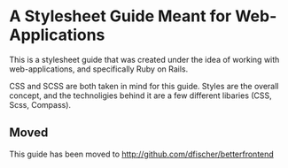 # A Stylesheet Guide Meant for Web-Applications

This is a stylesheet guide that was created under the idea of working
with web-applications, and specifically Ruby on Rails.

CSS and SCSS are both taken in mind for this guide. Styles are the
overall concept, and the technoligies behind it are a few different
libaries (CSS, Scss, Compass).

## Moved

This guide has been moved to
http://github.com/dfischer/betterfrontend
